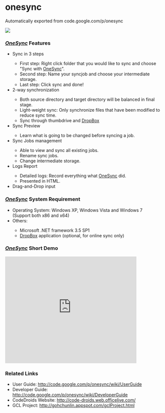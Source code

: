 # onesync
Automatically exported from code.google.com/p/onesync

 <p><a href="http://onesync.googlecode.com/files/OneSync%204%20Setup.msi" rel="nofollow"><img src="http://gohchunlin.appspot.com/OneSync-Resources/OneSync4/OneSync-4-GCPH-Home-Banner.png"></a> </p><h3><a name="Features"></a><i><a href="/p/onesync/wiki/OneSync">OneSync</a></i> Features<a href="#Features" class="section_anchor"></a></h3><ul><li>Sync in 3 steps </li><ul><li>First step: Right click folder that you would like to sync and choose "Sync with <a href="/p/onesync/wiki/OneSync">OneSync</a>". </li><li>Second step: Name your syncjob and choose your intermediate storage. </li><li>Last step: Click sync and done! </li></ul><li>2-way synchronization </li><ul><li>Both source directory and target directory will be balanced in final stage. </li><li>Light-weight sync: Only synchronize files that have been modified to reduce sync time. </li><li>Sync through thumbdrive and <a href="/p/onesync/wiki/DropBox">DropBox</a> </li></ul><li>Sync Preview </li><ul><li>Learn what is going to be changed before syncing a job. </li></ul><li>Sync Jobs management </li><ul><li>Able to view and sync all existing jobs. </li><li>Rename sync jobs. </li><li>Change intermediate storage. </li></ul><li>Logs Report  </li><ul><li>Detailed logs: Record everything what <a href="/p/onesync/wiki/OneSync">OneSync</a> did. </li><li>Presented in HTML. </li></ul><li>Drag-and-Drop input </li></ul><h3><a name="System_Requirement"></a><i><a href="/p/onesync/wiki/OneSync">OneSync</a></i> System Requirement<a href="#System_Requirement" class="section_anchor"></a></h3><ul><li>Operating System: Windows XP, Windows Vista and Windows 7 (Support both x86 and x64) </li><li>Others:  </li><ul><li>Microsoft .NET framework 3.5 SP1 </li><li><a href="/p/onesync/wiki/DropBox">DropBox</a> application (optional, for online sync only) </li></ul></ul><h3><a name="Short_Demo"></a><i><a href="/p/onesync/wiki/OneSync">OneSync</a></i> Short Demo<a href="#Short_Demo" class="section_anchor"></a></h3><p>
<iframe src="https://www.youtube.com/embed/Oh6qpVeTN9I" frameborder="0" height="344" width="425">
</iframe>
 </p><h3><a name="Related_Links"></a>Related Links<a href="#Related_Links" class="section_anchor"></a></h3><ul><li>User Guide: <a href="http://code.google.com/p/onesync/wiki/UserGuide" rel="nofollow">http://code.google.com/p/onesync/wiki/UserGuide</a> </li><li>Developer Guide: <a href="http://code.google.com/p/onesync/wiki/DeveloperGuide" rel="nofollow">http://code.google.com/p/onesync/wiki/DeveloperGuide</a> </li><li>CodeDroids Website: <a href="http://code-droids.web.officelive.com/" rel="nofollow">http://code-droids.web.officelive.com/</a> </li><li>GCL Project: <a href="http://gohchunlin.appspot.com/gclProject.html" rel="nofollow">http://gohchunlin.appspot.com/gclProject.html</a> </li></ul>
 
